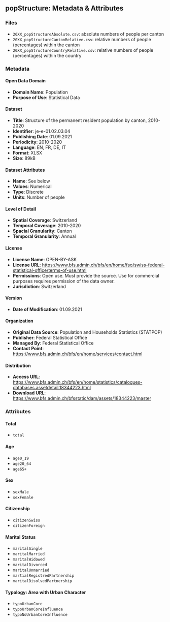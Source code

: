 ## popStructure: Metadata & Attributes

### **Files**
- ```20XX_popStructureAbsolute.csv```: absolute numbers of people per canton
- ```20XX_popStructureCantonRelative.csv```: relative numbers of people (percentages) within the canton
- ```20XX_popStructureCountryRelative.csv```: relative numbers of people (percentages) within the country

### Metadata

#### Open Data Domain
- **Domain Name**: Population
- **Purpose of Use**: Statistical Data

#### Dataset
- **Title**: Structure of the permanent resident population by canton, 2010-2020
- **Identifier**: je-e-01.02.03.04
- **Publishing Date**: 01.09.2021
- **Periodicity**: 2010-2020
- **Language**: EN, FR, DE, IT
- **Format**: XLSX
- **Size**: 89kB

#### Dataset Attributes
- **Name**: See below
- **Values**: Numerical
- **Type**: Discrete
- **Units**: Number of people

#### Level of Detail
- **Spatial Coverage**: Switzerland
- **Temporal Coverage**: 2010-2020
- **Spacial Granularity**: Canton
- **Temporal Granularity**: Annual

#### License
- **License Name**: OPEN-BY-ASK
- **License URL**: https://www.bfs.admin.ch/bfs/en/home/fso/swiss-federal-statistical-office/terms-of-use.html
- **Permissions**: Open use. Must provide the source. Use for commercial purposes requires permission of the data owner.
- **Jurisdiction**: Switzerland

#### Version
- **Date of Modification**: 01.09.2021

#### Organization
- **Original Data Source**: Population and Households Statistics (STATPOP)
- **Publisher**: Federal Statistical Office
- **Managed By**: Federal Statistical Office
- **Contact Point**: https://www.bfs.admin.ch/bfs/en/home/services/contact.html

#### Distribution
- **Access URL**: https://www.bfs.admin.ch/bfs/en/home/statistics/catalogues-databases.assetdetail.18344223.html
- **Download URL**: https://www.bfs.admin.ch/bfsstatic/dam/assets/18344223/master

### Attributes

#### Total
- ```total```

#### Age
- ```age0_19```
- ```age20_64```
- ```age65+```

#### Sex
- ```sexMale```
- ```sexFemale``` 

#### Citizenship
- ```citizenSwiss```
- ```citizenForeign``` 

#### Marital Status
- ```maritalSingle```
- ```maritalMarried```
- ```maritalWidowed```
- ```maritalDivorced```
- ```maritalUnmarried```
- ```martialRegistredPartnership```
- ```maritalDisolvedPartnership```

#### Typology: Area with Urban Character
- ```typoUrbanCore```
- ```typoUrbanCoreInfluence```
- ```typoNoUrbanCoreInfluence```
